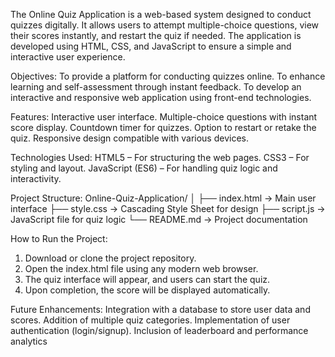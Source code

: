 The Online Quiz Application is a web-based system designed to conduct quizzes digitally. It allows users to attempt multiple-choice questions, view their scores instantly, and restart the quiz if needed. The application is developed using HTML, CSS, and JavaScript to ensure a simple and interactive user experience.

Objectives:
	To provide a platform for conducting quizzes online.
	To enhance learning and self-assessment through instant feedback.
   To develop an interactive and responsive web application using front-end technologies.

Features:
   Interactive user interface.
   Multiple-choice questions with instant score display.
   Countdown timer for quizzes.
	Option to restart or retake the quiz.
	Responsive design compatible with various devices.

Technologies Used:
	HTML5 – For structuring the web pages.
	CSS3 – For styling and layout.
	JavaScript (ES6) – For handling quiz logic and interactivity.

Project Structure:
Online-Quiz-Application/
│
├── index.html        → Main user interface
├── style.css         → Cascading Style Sheet for design
├── script.js         → JavaScript file for quiz logic
└── README.md         → Project documentation

How to Run the Project:
1. Download or clone the project repository.
2. Open the index.html file using any modern web browser.
3. The quiz interface will appear, and users can start the quiz.
4. Upon completion, the score will be displayed automatically.
   
Future Enhancements:
	Integration with a database to store user data and scores.
	Addition of multiple quiz categories.
	Implementation of user authentication (login/signup).
	Inclusion of leaderboard and performance analytics
